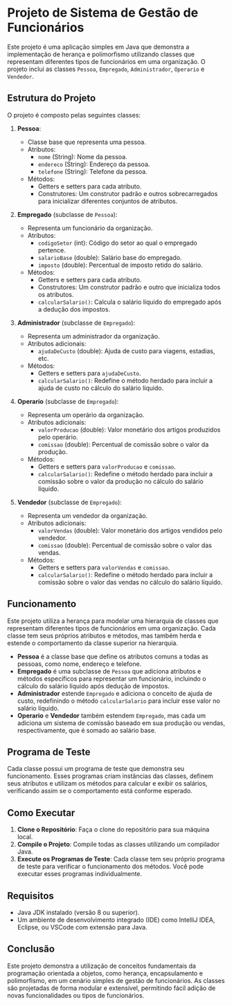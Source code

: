 
# Projeto de Sistema de Gestão de Funcionários

Este projeto é uma aplicação simples em Java que demonstra a implementação de herança e polimorfismo utilizando classes que representam diferentes tipos de funcionários em uma organização. O projeto inclui as classes `Pessoa`, `Empregado`, `Administrador`, `Operario` e `Vendedor`.

## Estrutura do Projeto

O projeto é composto pelas seguintes classes:

1. **Pessoa**:
   - Classe base que representa uma pessoa.
   - Atributos:
     - `nome` (String): Nome da pessoa.
     - `endereco` (String): Endereço da pessoa.
     - `telefone` (String): Telefone da pessoa.
   - Métodos:
     - Getters e setters para cada atributo.
     - Construtores: Um construtor padrão e outros sobrecarregados para inicializar diferentes conjuntos de atributos.

2. **Empregado** (subclasse de `Pessoa`):
   - Representa um funcionário da organização.
   - Atributos:
     - `codigoSetor` (int): Código do setor ao qual o empregado pertence.
     - `salarioBase` (double): Salário base do empregado.
     - `imposto` (double): Percentual de imposto retido do salário.
   - Métodos:
     - Getters e setters para cada atributo.
     - Construtores: Um construtor padrão e outro que inicializa todos os atributos.
     - `calcularSalario()`: Calcula o salário líquido do empregado após a dedução dos impostos.

3. **Administrador** (subclasse de `Empregado`):
   - Representa um administrador da organização.
   - Atributos adicionais:
     - `ajudaDeCusto` (double): Ajuda de custo para viagens, estadias, etc.
   - Métodos:
     - Getters e setters para `ajudaDeCusto`.
     - `calcularSalario()`: Redefine o método herdado para incluir a ajuda de custo no cálculo do salário líquido.

4. **Operario** (subclasse de `Empregado`):
   - Representa um operário da organização.
   - Atributos adicionais:
     - `valorProducao` (double): Valor monetário dos artigos produzidos pelo operário.
     - `comissao` (double): Percentual de comissão sobre o valor da produção.
   - Métodos:
     - Getters e setters para `valorProducao` e `comissao`.
     - `calcularSalario()`: Redefine o método herdado para incluir a comissão sobre o valor da produção no cálculo do salário líquido.

5. **Vendedor** (subclasse de `Empregado`):
   - Representa um vendedor da organização.
   - Atributos adicionais:
     - `valorVendas` (double): Valor monetário dos artigos vendidos pelo vendedor.
     - `comissao` (double): Percentual de comissão sobre o valor das vendas.
   - Métodos:
     - Getters e setters para `valorVendas` e `comissao`.
     - `calcularSalario()`: Redefine o método herdado para incluir a comissão sobre o valor das vendas no cálculo do salário líquido.

## Funcionamento

Este projeto utiliza a herança para modelar uma hierarquia de classes que representam diferentes tipos de funcionários em uma organização. Cada classe tem seus próprios atributos e métodos, mas também herda e estende o comportamento da classe superior na hierarquia.

- **Pessoa** é a classe base que define os atributos comuns a todas as pessoas, como nome, endereço e telefone.
- **Empregado** é uma subclasse de `Pessoa` que adiciona atributos e métodos específicos para representar um funcionário, incluindo o cálculo do salário líquido após dedução de impostos.
- **Administrador** estende `Empregado` e adiciona o conceito de ajuda de custo, redefinindo o método `calcularSalario` para incluir esse valor no salário líquido.
- **Operario** e **Vendedor** também estendem `Empregado`, mas cada um adiciona um sistema de comissão baseado em sua produção ou vendas, respectivamente, que é somado ao salário base.

## Programa de Teste

Cada classe possui um programa de teste que demonstra seu funcionamento. Esses programas criam instâncias das classes, definem seus atributos e utilizam os métodos para calcular e exibir os salários, verificando assim se o comportamento está conforme esperado.



## Como Executar

1. **Clone o Repositório**: Faça o clone do repositório para sua máquina local.
2. **Compile o Projeto**: Compile todas as classes utilizando um compilador Java.
3. **Execute os Programas de Teste**: Cada classe tem seu próprio programa de teste para verificar o funcionamento dos métodos. Você pode executar esses programas individualmente.

## Requisitos

- Java JDK instalado (versão 8 ou superior).
- Um ambiente de desenvolvimento integrado (IDE) como IntelliJ IDEA, Eclipse, ou VSCode com extensão para Java.

## Conclusão

Este projeto demonstra a utilização de conceitos fundamentais da programação orientada a objetos, como herança, encapsulamento e polimorfismo, em um cenário simples de gestão de funcionários. As classes são projetadas de forma modular e extensível, permitindo fácil adição de novas funcionalidades ou tipos de funcionários.
